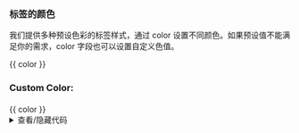 ### 标签的颜色

我们提供多种预设色彩的标签样式，通过 <yc-tag>color</yc-tag> 设置不同颜色。如果预设值不能满足你的需求，<yc-tag>color</yc-tag> 字段也可以设置自定义色值。

<div class="cell-demo vp-raw">
  <yc-space wrap>
    <yc-tag
      v-for="(color, index) of colors"
      :key="index"
      :color="color"
      closable
      >{{ color }}</yc-tag
    >
  </yc-space>
  <h3 style="margin:24px 0 20px 0;">Custom Color:</h3>
  <yc-space wrap>
    <yc-tag
      v-for="(color, index) of custom"
      :key="index"
      :color="color"
      closable
      >{{ color }}</yc-tag
    >
  </yc-space>
</div>

<script setup>
const colors = [
  'red',
  'orangered',
  'orange',
  'gold',
  'lime',
  'green',
  'cyan',
  'blue',
  'arcoblue',
  'purple',
  'pinkpurple',
  'magenta',
  'gray',
];
const custom = [
  '#f53f3f',
  '#7816ff',
  '#00b42a',
  '#165dff',
  '#ff7d00',
  '#eb0aa4',
  '#7bc616',
  '#86909c',
  '#b71de8',
  '#0fc6c2',
  '#ffb400',
  '#168cff',
  '#ff5722',
];
</script>
<details>
<summary>查看/隐藏代码</summary>

```vue
<template>
  <yc-space wrap>
    <yc-tag
      v-for="(color, index) of colors"
      :key="index"
      :color="color"
      closable
      >{{ color }}</yc-tag
    >
  </yc-space>
  <h3>Custom Color:</h3>
  <yc-space wrap>
    <yc-tag
      v-for="(color, index) of custom"
      :key="index"
      :color="color"
      closable
      >{{ color }}</yc-tag
    >
  </yc-space>
</template>

<script setup>
const colors = [
  'red',
  'orangered',
  'orange',
  'gold',
  'lime',
  'green',
  'cyan',
  'blue',
  'arcoblue',
  'purple',
  'pinkpurple',
  'magenta',
  'gray',
];
const custom = [
  '#f53f3f',
  '#7816ff',
  '#00b42a',
  '#165dff',
  '#ff7d00',
  '#eb0aa4',
  '#7bc616',
  '#86909c',
  '#b71de8',
  '#0fc6c2',
  '#ffb400',
  '#168cff',
  '#ff5722',
];
</script>
```

</details>
